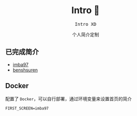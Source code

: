 <h1 align="center">Intro 🤣</h1>

<pre align="center">Intro XD</pre>

<pre align="center">个人简介定制</pre>

## 已完成简介

- [imba97](https://introxd.com/imba97)
- [benshsuren](https://introxd.com/benshsuren)

## Docker

配置了 `Docker`，可以自行部署，通过环境变量来设置首页的简介

```dotenv
FIRST_SCREEN=imba97
```
